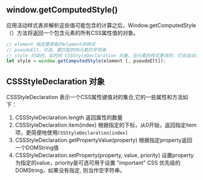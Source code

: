 
## window.getComputedStyle()
应用活动样式表并解析这些值可能包含的计算之后，Window.getComputedStyle（）方法将返回一个包含元素的所有CSS属性值的对象。
```js
// element 指定要获取的element的样式
// pseudoElt，可选，要匹配的伪元素的字符串
// style 只读的，实时的 CSSStyleDeclaration 对象，当元素的样式更改时，它会自动更新本身
let style = window.getComputedStyle(element [, pseudoElt]);
```

## CSSStyleDeclaration 对象
CSSStyleDeclaration 表示一个CSS属性键值对的集合,它的一些属性和方法如下：
1. CSSStyleDeclaration.length   返回属性的数量
2. CSSStyleDeclaration.item(index) 根据指定的下标，从0开始，返回指定item项，更简便地使用`CSSStyleDeclaration[index]`
3. CSSStyleDeclaration.getPropertyValue(property) 根据指定property返回一个DOMString值
4. CSSStyleDeclaration.setProperty(property, value, priority) 设置property为指定的value，priority是可选可用于设置 "important" CSS 优先级的DOMString，如果没有指定, 则当作空字符串。